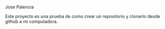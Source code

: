 Jose Palencia

Este proyecto es una prueba de como crear un repositorio y clonarlo desde github a mi computadora.